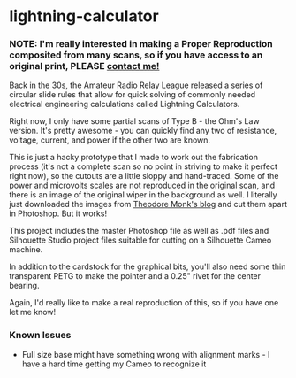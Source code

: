# lightning-calculator

### **NOTE: I'm really interested in making a Proper Reproduction composited from many scans, so if you have access to an original print, PLEASE [contact me!](mailto:hello@davidcranor.com)**

Back in the 30s, the Amateur Radio Relay League released a series of circular slide rules that allow for quick solving of commonly needed electrical engineering calculations called Lightning Calculators.

Right now, I only have some partial scans of Type B - the Ohm's Law version. It's pretty awesome - you can quickly find any two of resistance, voltage, current, and power if the other two are known.

This is just a hacky prototype that I made to work out the fabrication process (it's not a complete scan so no point in striving to make it perfect right now), so the cutouts are a little sloppy and hand-traced.  Some of the power and microvolts scales are not reproduced in the original scan, and there is an image of the original wiper in the background as well.   I literally just downloaded the images from [Theodore Monk's blog](http://munk.org/typecast/2014/05/02/paper-calculators-the-lightning-calculator-1932-and-the-color-helm-1940/) and cut them apart in Photoshop.  But it works!

This project includes the master Photoshop file as well as .pdf files and Silhouette Studio project files suitable for cutting on a Silhouette Cameo machine.

In addition to the cardstock for the graphical bits, you'll also need some thin transparent PETG to make the pointer and a 0.25" rivet for the center bearing.

Again, I'd really like to make a real reproduction of this, so if you have one let me know!

### Known Issues
* Full size base might have something wrong with alignment marks - I have a
hard time getting my Cameo to recognize it
